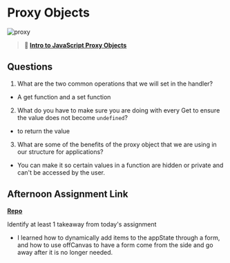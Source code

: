 # Proxy Objects

![proxy](https://bcw.blob.core.windows.net/public/img/journals/5120113092091727)

> **📖 [Intro to JavaScript Proxy Objects](https://codeworksacademy.com/fs-student-guide/resources/wk3/03-Proxies)**

## Questions

1. What are the two common operations that we will set in the handler?

- A get function and a set function

2. What do you have to make sure you are doing with every Get to ensure the value does not become `undefined`?

- to return the value

3. What are some of the benefits of the proxy object that we are using in our structure for applications?

- You can make it so certain values in a function are hidden or private and can't be accessed by the user.

## Afternoon Assignment Link

**[Repo](https://github.com/Enderdr4gon74/fall22-gregslist)**

Identify at least 1 takeaway from today's assignment

- I learned how to dynamically add items to the appState through a form, and how to use offCanvas to have a form come from the side and go away after it is no longer needed.